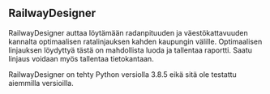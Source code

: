 ## RailwayDesigner

RailwayDesigner auttaa löytämään radanpituuden ja väestökattavuuden kannalta optimaalisen ratalinjauksen kahden kaupungin välille. Optimaalisen linjauksen löydyttyä tästä on mahdollista luoda ja tallentaa raportti. Saatu linjaus voidaan myös tallentaa tietokantaan.

RailwayDesigner on tehty Python versiolla 3.8.5 eikä sitä ole testattu aiemmilla versioilla.
